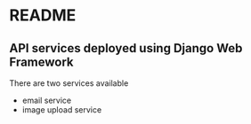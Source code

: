 # README

## API services deployed using Django Web Framework

There are two services available
* email service
* image upload service
